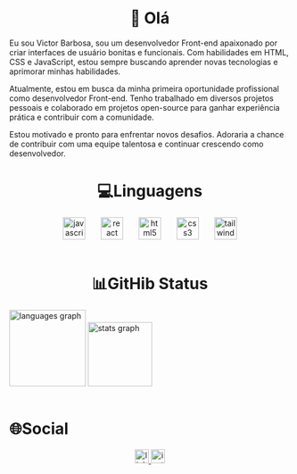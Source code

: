 <h1 align="center">👋 Olá</h1>

<p align="left">Eu sou Victor Barbosa, sou um desenvolvedor Front-end apaixonado por criar interfaces de usuário bonitas e funcionais. Com habilidades em HTML, CSS e JavaScript, estou sempre buscando aprender novas tecnologias e aprimorar minhas habilidades.

Atualmente, estou em busca da minha primeira oportunidade profissional como desenvolvedor Front-end. Tenho trabalhado em diversos projetos pessoais e colaborado em projetos open-source para ganhar experiência prática e contribuir com a comunidade.

Estou motivado e pronto para enfrentar novos desafios. Adoraria a chance de contribuir com uma equipe talentosa e continuar crescendo como desenvolvedor. 
</p>

<h1 align="center"><font style="vertical-align: inherit;"><font style="vertical-align: inherit;">💻</font>Linguagens</font></h1>
<div align="center">
  <img src="https://cdn.jsdelivr.net/gh/devicons/devicon/icons/javascript/javascript-original.svg" height="40" alt="javascript logo"  />
  <img width="20" />
  <img src="https://cdn.jsdelivr.net/gh/devicons/devicon/icons/react/react-original.svg" height="40" alt="react logo"  />
  <img width="20" />
  <img src="https://cdn.jsdelivr.net/gh/devicons/devicon/icons/html5/html5-original.svg" height="40" alt="html5 logo"  />
  <img width="20" />
  <img src="https://cdn.jsdelivr.net/gh/devicons/devicon/icons/css3/css3-original.svg" height="40" alt="css3 logo"  />
  <img width="20" />
  <img src="https://cdn.jsdelivr.net/gh/devicons/devicon/icons/tailwindcss/tailwindcss-original-wordmark.svg" height="40" alt="tailwindcss logo"  />
</div>
<br>
<h1 align="center"><font style="vertical-align: inherit;"><font style="vertical-align: inherit;">📊</font>GitHib Status</font></h1>

<div align="left">
  <img src="https://github-readme-stats.vercel.app/api/top-langs?username=victorl-barbosa&locale=en&hide_title=false&layout=compact&card_width=320&langs_count=4&theme=highcontrast&hide_border=false&order=2&custom_title=Linguagens" height="137" alt="languages graph"  />
  <img src="https://github-readme-stats.vercel.app/api?username=victorl-barbosa&hide_title=false&hide_rank=false&show_icons=true&include_all_commits=true&count_private=true&disable_animations=false&theme=highcontrast&locale=en&hide_border=false&order=1" height="115" alt="stats graph"  />
</div>
<br>
<h1 align="left"><font style="vertical-align: inherit;"><font style="vertical-align: inherit;">🌐</font>Social</font></h1>

<div align="center">
  <a href="https://www.linkedin.com/in/victor-barbosa99/" target="_blank">
    <img src="https://img.shields.io/static/v1?message=LinkedIn&logo=linkedin&label=&color=0077B5&logoColor=white&labelColor=&style=flat" height="25" alt="linkedin logo"  />
  </a>
  <a href="https://www.instagram.com/viiluiiz/" target="_blank">
    <img src="https://img.shields.io/static/v1?message=Instagram&logo=instagram&label=&color=E4405F&logoColor=white&labelColor=&style=flat" height="25" alt="instagram logo"  />
  </a>
</div>

###
</div>


###

